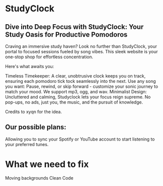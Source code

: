 # StudyClock
## Dive into Deep Focus with StudyClock: Your Study Oasis for Productive Pomodoros
Craving an immersive study haven? Look no further than StudyClock, your portal to focused sessions fueled by song vibes. This sleek website is your one-stop shop for effortless concentration.

Here's what awaits you:

Timeless Timekeeper: A clear, unobtrusive clock keeps you on track, ensuring each pomodoro tick tock seamlessly into the next.
Use any song you want: Pause, rewind, or skip forward - customize your sonic journey to match your mood. We support mp3, ogg, and wav.
Minimalist Design: Uncluttered and calming, Studyclock lets your focus reign supreme. No pop-ups, no ads, just you, the music, and the pursuit of knowledge. 

Credits to xyqn for the idea. 

## Our possible plans:
Allowing you to sync your Spotify or YouTube account to start listening to your preferred tunes.

# What we need to fix 
Moving backgrounds 
Clean Code
